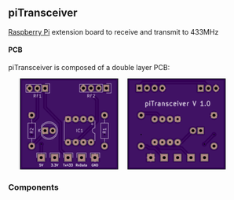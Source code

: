 ## piTransceiver

[Raspberry Pi](https://www.raspberrypi.org/products/) extension board to receive and transmit to 433MHz

#### PCB

piTransceiver is composed of a double layer PCB:

&nbsp;&nbsp;&nbsp;&nbsp;&nbsp;&nbsp;![piTransceiver-1.0-PCB-F](../../../doc/images/piTransceiver-1.0-PCB-F.png?raw=true "piTransceiver-1.0-PCB-F")&nbsp;&nbsp;&nbsp;&nbsp;&nbsp;![piTransceiver-1.0-PCB-B](../../../doc/images/piTransceiver-1.0-PCB-B.png?raw=true "piTransceiver-1.0-PCB-B")

### Components
